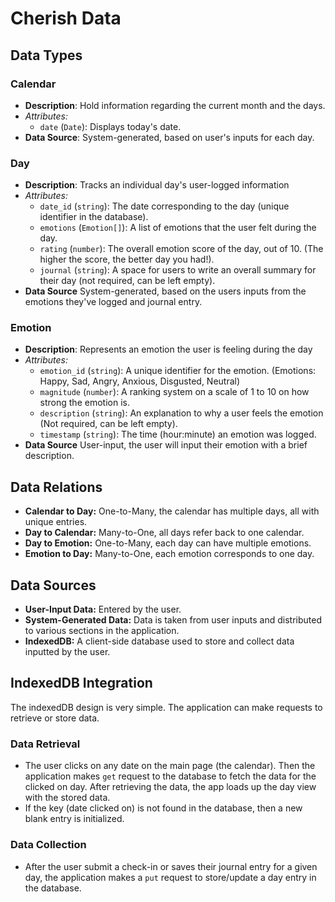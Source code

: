 # Cherish Data

## Data Types
### Calendar
  - **Description**: Hold information regarding the current month and the days. 
  - _Attributes:_
    - `date` (`Date`): Displays today's date.
  - **Data Source**: System-generated, based on user's inputs for each day.

### Day
 - **Description**: Tracks an individual day's user-logged information
 - _Attributes:_
   - `date_id` (`string`): The date corresponding to the day (unique identifier in the database).
   - `emotions` (`Emotion[]`): A list of emotions that the user felt during the day.
   - `rating` (`number`): The overall emotion score of the day, out of 10. (The higher the score, the better day you had!).
   - `journal` (`string`): A space for users to write an overall summary for their day (not required, can be left empty).
 - **Data Source** System-generated, based on the users inputs from the emotions they've logged and journal entry.

### Emotion
  - **Description**: Represents an emotion the user is feeling during the day
  - _Attributes:_
    - `emotion_id` (`string`): A unique identifier for the emotion. (Emotions: Happy, Sad, Angry, Anxious, Disgusted, Neutral)
    - `magnitude` (`number`): A ranking system on a scale of 1 to 10 on how strong the emotion is.
    - `description` (`string`): An explanation to why a user feels the emotion (Not required, can be left empty).
    - `timestamp` (`string`): The time (hour:minute) an emotion was logged.
  - **Data Source** User-input, the user will input their emotion with a brief description.

## Data Relations
- **Calendar to Day:** One-to-Many, the calendar has multiple days, all with unique entries.
- **Day to Calendar:** Many-to-One, all days refer back to one calendar.
- **Day to Emotion:** One-to-Many, each day can have multiple emotions.
- **Emotion to Day:** Many-to-One, each emotion corresponds to one day.

## Data Sources
- **User-Input Data:** Entered by the user.
- **System-Generated Data:** Data is taken from user inputs and distributed to various sections in the application.
- **IndexedDB:** A client-side database used to store and collect data inputted by the user.

## IndexedDB Integration
The indexedDB design is very simple. The application can make requests to retrieve or store data.

### Data Retrieval
  -  The user clicks on any date on the main page (the calendar). Then the application makes `get` request to the database to fetch the data for the clicked on day. After retrieving the data, the app loads up the day view with the stored data.
  - If the key (date clicked on) is not found in the database, then a new blank entry is initialized.

### Data Collection
  - After the user submit a check-in or saves their journal entry for a given day, the application makes a `put` request to store/update a day entry in the database.


